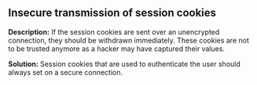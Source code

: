 
Insecure transmission of session cookies
-------

**Description:**
If the session cookies are sent over an unencrypted connection, they should be withdrawn immediately. 
These cookies are not to be trusted anymore as a hacker may have captured their values.


**Solution:**
Session cookies that are used to euthenticate the user should always set on a secure connection.

	